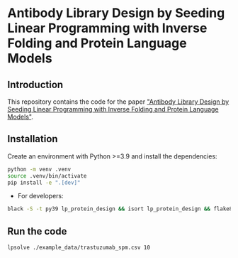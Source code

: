 # Antibody Library Design by Seeding Linear Programming with Inverse Folding and Protein Language Models

## Introduction

This repository contains the code for the paper ["Antibody Library Design by Seeding Linear Programming with Inverse Folding and Protein Language Models"](https://www.biorxiv.org/content/10.1101/2024.11.03.621763v1).

## Installation

Create an environment with Python >=3.9 and install the dependencies:
```bash
python -m venv .venv
source .venv/bin/activate
pip install -e ".[dev]"
```

- For developers:
```bash
black -S -t py39 lp_protein_design && isort lp_protein_design && flake8 --ignore=E501,E203,W503 lp_protein_design
```

## Run the code

```bash
lpsolve ./example_data/trastuzumab_spm.csv 10
```